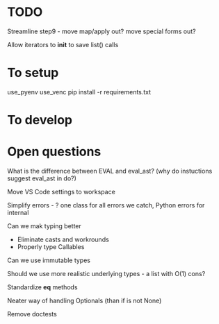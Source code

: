 # TODO

Streamline step9 - move map/apply out? move special forms out?

Allow iterators to __init__ to save list() calls


# To setup

use_pyenv
use_venc
pip install -r requirements.txt

# To develop



# Open questions

What is the difference between EVAL and eval_ast? (why do instuctions suggest eval_ast in do?)

Move VS Code settings to workspace

Simplify errors - ? one class for all errors we catch, Python errors for internal

Can we mak typing better
- Eliminate casts and workrounds
- Properly type Callables

Can we use immutable types

Should we use more realistic underlying types - a list with O(1) cons?

Standardize __eq__ methods

Neater way of handling Optionals (than if is not None)

Remove doctests
